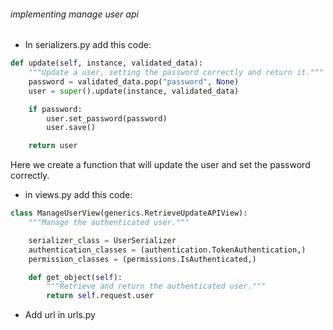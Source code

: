 ###### implementing manage user api

-   In serializers.py add this code:

```python
def update(self, instance, validated_data):
    """Update a user, setting the password correctly and return it."""
    password = validated_data.pop("password", None)
    user = super().update(instance, validated_data)

    if password:
        user.set_password(password)
        user.save()

    return user
```

Here we create a function that will update the user and set the password correctly.

-   in views.py add this code:

```python
class ManageUserView(generics.RetrieveUpdateAPIView):
    """Manage the authenticated user."""

    serializer_class = UserSerializer
    authentication_classes = (authentication.TokenAuthentication,)
    permission_classes = (permissions.IsAuthenticated,)

    def get_object(self):
        """Retrieve and return the authenticated user."""
        return self.request.user
```
* Add url in urls.py

```python
